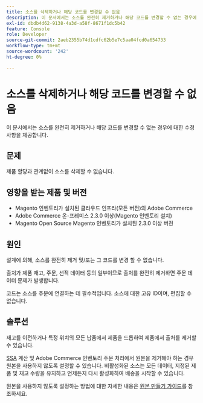 ```yaml
---
title: 소스를 삭제하거나 해당 코드를 변경할 수 없음
description: 이 문서에서는 소스를 완전히 제거하거나 해당 코드를 변경할 수 없는 경우에 대한 수정 사항을 제공합니다.
exl-id: dbdb4d62-9138-4a3d-a58f-8671f1dc5b42
feature: Console
role: Developer
source-git-commit: 2aeb2355b74d1cdfc62b5e7c5aa04fcd0a654733
workflow-type: tm+mt
source-wordcount: '242'
ht-degree: 0%

---
```


# 소스를 삭제하거나 해당 코드를 변경할 수 없음

이 문서에서는 소스를 완전히 제거하거나 해당 코드를 변경할 수 없는 경우에 대한 수정 사항을 제공합니다.

## 문제

제품 할당과 관계없이 소스를 삭제할 수 없습니다.

## 영향을 받는 제품 및 버전

* Magento 인벤토리가 설치된 클라우드 인프라(모든 버전)의 Adobe Commerce
* Adobe Commerce 온-프레미스 2.3.0 이상(Magento 인벤토리 설치)
* Magento Open Source Magento 인벤토리가 설치된 2.3.0 이상 버전

## 원인

설계에 의해, 소스를 완전히 제거 및/또는 그 코드를 변경 할 수 없습니다.

출처가 제품 재고, 주문, 선적 데이터 등의 일부이므로 출처를 완전히 제거하면 주문 데이터 문제가 발생합니다.

코드는 소스를 주문에 연결하는 데 필수적입니다. 소스에 대한 고유 ID이며, 편집할 수 없습니다.

## 솔루션

재고를 이전하거나 특정 위치의 모든 납품에서 제품을 드롭하여 제품에서 출처를 제거할 수 있습니다.

[SSA](https://experienceleague.adobe.com/ko/docs/commerce-admin/inventory/basics/selection-reservations) 계산 및 Adobe Commerce 인벤토리 주문 처리에서 원본을 제거해야 하는 경우 원본을 사용하지 않도록 설정할 수 있습니다. 비활성화된 소스는 모든 데이터, 지정된 제품 및 재고 수량을 유지하고 언제든지 다시 활성화하여 배송을 시작할 수 있습니다.

원본을 사용하지 않도록 설정하는 방법에 대한 자세한 내용은 [원본 만들기 가이드](https://github.com/magento/inventory/wiki/Create-Sources#disable-sources)를 참조하세요.
